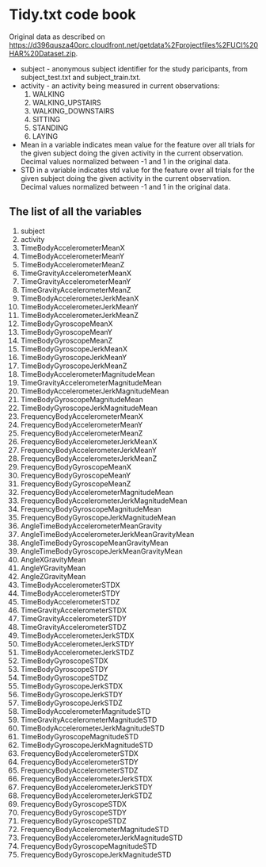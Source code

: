 # Tidy.txt code book
Original data as described on https://d396qusza40orc.cloudfront.net/getdata%2Fprojectfiles%2FUCI%20HAR%20Dataset.zip.

* subject - anonymous subject identifier for the study paricipants, from subject_test.txt and subject_train.txt.
* activity - an activity being measured in current observations:
	1. WALKING
	1. WALKING_UPSTAIRS
	1. WALKING_DOWNSTAIRS
	1. SITTING
	1. STANDING
	1. LAYING
* Mean in a variable indicates mean value for the feature over all trials for the given subject doing the given activity in the current observation. Decimal values normalized between -1 and 1 in the original data.
* STD in a variable indicates std value for the feature over all trials for the given subject doing the given activity in the current observation. Decimal values normalized between -1 and 1 in the original data.

## The list of all the variables
1. subject
1. activity
1. TimeBodyAccelerometerMeanX
1. TimeBodyAccelerometerMeanY
1. TimeBodyAccelerometerMeanZ
1. TimeGravityAccelerometerMeanX
1. TimeGravityAccelerometerMeanY
1. TimeGravityAccelerometerMeanZ
1. TimeBodyAccelerometerJerkMeanX
1. TimeBodyAccelerometerJerkMeanY
1. TimeBodyAccelerometerJerkMeanZ
1. TimeBodyGyroscopeMeanX
1. TimeBodyGyroscopeMeanY
1. TimeBodyGyroscopeMeanZ
1. TimeBodyGyroscopeJerkMeanX
1. TimeBodyGyroscopeJerkMeanY
1. TimeBodyGyroscopeJerkMeanZ
1. TimeBodyAccelerometerMagnitudeMean
1. TimeGravityAccelerometerMagnitudeMean
1. TimeBodyAccelerometerJerkMagnitudeMean
1. TimeBodyGyroscopeMagnitudeMean
1. TimeBodyGyroscopeJerkMagnitudeMean
1. FrequencyBodyAccelerometerMeanX
1. FrequencyBodyAccelerometerMeanY
1. FrequencyBodyAccelerometerMeanZ
1. FrequencyBodyAccelerometerJerkMeanX
1. FrequencyBodyAccelerometerJerkMeanY
1. FrequencyBodyAccelerometerJerkMeanZ
1. FrequencyBodyGyroscopeMeanX
1. FrequencyBodyGyroscopeMeanY
1. FrequencyBodyGyroscopeMeanZ
1. FrequencyBodyAccelerometerMagnitudeMean
1. FrequencyBodyAccelerometerJerkMagnitudeMean
1. FrequencyBodyGyroscopeMagnitudeMean
1. FrequencyBodyGyroscopeJerkMagnitudeMean
1. AngleTimeBodyAccelerometerMeanGravity
1. AngleTimeBodyAccelerometerJerkMeanGravityMean
1. AngleTimeBodyGyroscopeMeanGravityMean
1. AngleTimeBodyGyroscopeJerkMeanGravityMean
1. AngleXGravityMean
1. AngleYGravityMean
1. AngleZGravityMean
1. TimeBodyAccelerometerSTDX
1. TimeBodyAccelerometerSTDY
1. TimeBodyAccelerometerSTDZ
1. TimeGravityAccelerometerSTDX
1. TimeGravityAccelerometerSTDY
1. TimeGravityAccelerometerSTDZ
1. TimeBodyAccelerometerJerkSTDX
1. TimeBodyAccelerometerJerkSTDY
1. TimeBodyAccelerometerJerkSTDZ
1. TimeBodyGyroscopeSTDX
1. TimeBodyGyroscopeSTDY
1. TimeBodyGyroscopeSTDZ
1. TimeBodyGyroscopeJerkSTDX
1. TimeBodyGyroscopeJerkSTDY
1. TimeBodyGyroscopeJerkSTDZ
1. TimeBodyAccelerometerMagnitudeSTD
1. TimeGravityAccelerometerMagnitudeSTD
1. TimeBodyAccelerometerJerkMagnitudeSTD
1. TimeBodyGyroscopeMagnitudeSTD
1. TimeBodyGyroscopeJerkMagnitudeSTD
1. FrequencyBodyAccelerometerSTDX
1. FrequencyBodyAccelerometerSTDY
1. FrequencyBodyAccelerometerSTDZ
1. FrequencyBodyAccelerometerJerkSTDX
1. FrequencyBodyAccelerometerJerkSTDY
1. FrequencyBodyAccelerometerJerkSTDZ
1. FrequencyBodyGyroscopeSTDX
1. FrequencyBodyGyroscopeSTDY
1. FrequencyBodyGyroscopeSTDZ
1. FrequencyBodyAccelerometerMagnitudeSTD
1. FrequencyBodyAccelerometerJerkMagnitudeSTD
1. FrequencyBodyGyroscopeMagnitudeSTD
1. FrequencyBodyGyroscopeJerkMagnitudeSTD
